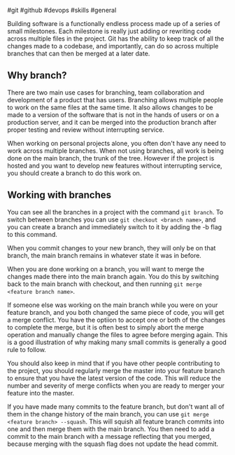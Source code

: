 #git #github #devops #skills #general

Building software is a functionally endless process made up of a series of small milestones. Each milestone is really just adding or rewriting code across multiple files in the project. Git has the ability to keep track of all the changes made to a codebase, and importantly, can do so across multiple branches that can then be merged at a later date.

## Why branch?
There are two main use cases for branching, team collaboration and development of a product that has users. Branching allows multiple people to work on the same files at the same time. It also allows changes to be made to a version of the software that is not in the hands of users or on a production server, and it can be merged into the production branch after proper testing and review without interrupting service. 

When working on personal projects alone, you often don't have any need to work across multiple branches. When not using branches, all work is being done on the main branch, the trunk of the tree. However if the project is hosted and you want to develop new features without interrupting service, you should create a branch to do this work on.

## Working with branches
You can see all the branches in a project with the command `git branch`. To switch between branches you can use `git checkout <branch name>`, and you can create a branch and immediately switch to it by adding the -b flag to this command. 

When you commit changes to your new branch, they will only be on that branch, the main branch remains in whatever state it was in before.

When you are done working on a branch, you will want to merge the changes made there into the main branch again. You do this by switching back to the main branch with checkout, and then running `git merge <feature branch name>`.

If someone else was working on the main branch while you were on your feature branch, and you both changed the same piece of code, you will get a merge conflict. You have the optiion to accept one or both of the changes to complete the merge, but it is often best to simply abort the merge operation and manually change the files to agree before merging again. This is a good illustration of why making many small commits is generally a good rule to follow.

You should also keep in mind that if you have other people contributing to the project, you should regularly merge the master into your feature branch to ensure that you have the latest version of the code. This will reduce the number and severity of merge conflicts when you are ready to merger your feature into the master.

If you have made many commits to the feature branch, but don't want all of them in the change history of the main branch, you can use `git merge <feature branch> --squash`. This will squish all feature branch commits into one and then merge them with the main branch. You then need to add a commit to the main branch with a message reflecting that you merged, because merging with the squash flag does not update the head commit.